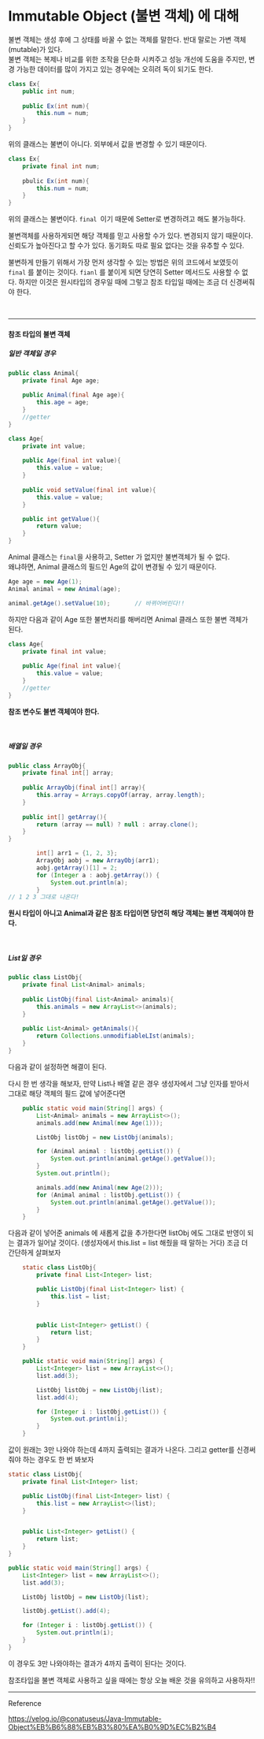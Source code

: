 # Immutable Object (불변 객체) 에 대해

불변 객체는 생성 후에 그 상태를 바꿀 수 없는 객체를 말한다. 반대 말로는 가변 객체(mutable)가 있다.  
불변 객체는 복제나 비교를 위한 조작을 단순화 시켜주고 성능 개선에 도움을 주지만, 변경 가능한 데이터를 많이 가지고 있는 경우에는 오히려 독이 되기도 한다.  

```java
class Ex{
    public int num;
    
    public Ex(int num){
        this.num = num;
    }
}
```

위의 클래스는 불변이 아니다. 외부에서 값을 변경할 수 있기 때문이다.  

```java
class Ex{
    private final int num;
    
    pbulic Ex(int num){
        this.num = num;
    }
}
```

위의 클래스는 불변이다. ``final ``이기 때문에 Setter로 변경하려고 해도 불가능하다.  

불변객체를 사용하게되면 해당 객체를 믿고 사용할 수가 있다. 변경되지 않기 때문이다. 신뢰도가 높아진다고 할 수가 있다. 동기화도 따로 필요 없다는 것을 유추할 수 있다.  

불변하게 만들기 위해서 가장 먼저 생각할 수 있는 방법은 위의 코드에서 보였듯이 ``final`` 를 붙이는 것이다. ``fianl`` 를 붙이게 되면 당연히 Setter 메서드도 사용할 수 없다. 하지만 이것은 원시타입의 경우일 때에 그렇고 참조 타입일 때에는 조금 더 신경써줘야 한다.  

<br>

***

#### 참조 타입의 불변 객체  

##### 일반 객체일 경우

```java
public class Animal{
    private final Age age;
    
    public Animal(final Age age){
        this.age = age;
    }
    //getter
}

class Age{
    private int value;
    
    public Age(final int value){
        this.value = value;
    }
    
    public void setValue(final int value){
        this.value = value;
    }

    public int getValue(){
        return value;
    }
}
```

Animal 클래스는 ``final``을 사용하고, Setter 가 없지만 불변객체가 될 수 없다.  
왜냐하면, Animal 클래스의 필드인 Age의 값이 변경될 수 있기 때문이다.  

```java
Age age = new Age(1);
Animal animal = new Animal(age);

animal.getAge().setValue(10);		// 바뀌어버린다!!
```

하지만 다음과 같이 Age 또한 불변처리를 해버리면 Animal 클래스 또한 불변 객체가 된다.

```java
class Age{
    private final int value;
    
    public Age(final int value){
        this.value = value;
    }
    //getter
}
```

**참조 변수도 불변 객체여야 한다.**  

<br>

##### 배열일 경우

```java
public class ArrayObj{
    private final int[] array;
    
    public ArrayObj(final int[] array){
        this.array = Arrays.copyOf(array, array.length);
    }
    
    public int[] getArray(){
        return (array == null) ? null : array.clone();
    }
}
```

```java
        int[] arr1 = {1, 2, 3};
        ArrayObj aobj = new ArrayObj(arr1);
        aobj.getArray()[1] = 2;
        for (Integer a : aobj.getArray()) {
            System.out.println(a);
        }
// 1 2 3 그대로 나온다!
```

**원시 타입이 아니고 Animal과 같은 참조 타입이면 당연히 해당 객체는 불변 객체여야 한다.**  

<br>

##### List일 경우

```java
public class ListObj{
    private final List<Animal> animals;
    
    public ListObj(final List<Animal> animals){
        this.animals = new ArrayList<>(animals);
    }
    
    public List<Animal> getAnimals(){
        return Collections.unmodifiableLIst(animals);
    }
}
```

다음과 같이 설정하면 해결이 된다.  

다시 한 번 생각을 해보자, 만약 List나 배열 같은 경우 생성자에서 그냥 인자를 받아서 그대로 해당 객체의 필드 값에 넣어준다면

```java
    public static void main(String[] args) {
        List<Animal> animals = new ArrayList<>();
        animals.add(new Animal(new Age(1)));

        ListObj listObj = new ListObj(animals);

        for (Animal animal : listObj.getList()) {
            System.out.println(animal.getAge().getValue());
        }
        System.out.println();

        animals.add(new Animal(new Age(2)));
        for (Animal animal : listObj.getList()) {
            System.out.println(animal.getAge().getValue());
        }
    }
```

다음과 같이 넣어준 animals 에 새롭게 값을 추가한다면 listObj 에도 그대로 반영이 되는 결과가 일어날 것이다. (생성자에서 this.list = list 해줬을 때 말하는 거다) 조금 더 간단하게 살펴보자  

```java
    static class ListObj{
        private final List<Integer> list;

        public ListObj(final List<Integer> list) {
            this.list = list;
        }


        public List<Integer> getList() {
            return list;
        }
    }

    public static void main(String[] args) {
        List<Integer> list = new ArrayList<>();
        list.add(3);

        ListObj listObj = new ListObj(list);
        list.add(4);

        for (Integer i : listObj.getList()) {
            System.out.println(i);
        }
    }
```

값이 원래는 3만 나와야 하는데 4까지 출력되는 결과가 나온다. 그리고 getter를 신경써줘야 하는 경우도 한 번 봐보자  

```java
static class ListObj{
    private final List<Integer> list;

    public ListObj(final List<Integer> list) {
        this.list = new ArrayList<>(list);
    }


    public List<Integer> getList() {
        return list;
    }
}

public static void main(String[] args) {
    List<Integer> list = new ArrayList<>();
    list.add(3);

    ListObj listObj = new ListObj(list);

    listObj.getList().add(4);

    for (Integer i : listObj.getList()) {
        System.out.println(i);
    }
}
```

이 경우도 3만 나와야하는 결과가 4까지 출력이 된다는 것이다.  

참조타입을 불변 객체로 사용하고 싶을 때에는 항상 오늘 배운 것을 유의하고 사용하자!!  

***

Reference  

https://velog.io/@conatuseus/Java-Immutable-Object%EB%B6%88%EB%B3%80%EA%B0%9D%EC%B2%B4